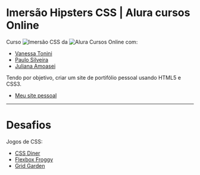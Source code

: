 # Imersão Hipsters CSS | Alura cursos Online
 Curso ![Imersão CSS](https://www.alura.com.br/imersao-css) da ![Alura Cursos Online]( http://www.alura.com.br/) com: 
 - [Vanessa Tonini](https://github.com/vanessametonini) 
 - [Paulo Silveira](https://github.com/peas)
 - [Juliana Amoasei](https://github.com/JulianaAmoasei)
 
 Tendo por objetivo, criar um site de portifólio pessoal usando HTML5 e CSS3.
 - [Meu site pessoal](https://gguilherme42.github.io/Imersao_CSS/)
 
 <hr>
 
 # Desafios
Jogos de CSS:
- [CSS Diner](https://flukeout.github.io/)
- [Flexbox Froggy](https://flexboxfroggy.com/#pt-br)
- [Grid Garden](https://cssgridgarden.com/)
